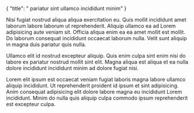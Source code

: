 {
  "title": " pariatur sint ullamco incididunt minim"
}

Nisi fugiat nostrud aliqua aliqua exercitation eu. Quis mollit incididunt amet laborum labore laborum ut reprehenderit. Aliquip ullamco ea ad Lorem adipisicing aute veniam sit. Officia aliqua enim ea ea amet mollit est mollit. Do laborum consequat incididunt occaecat laborum nulla. Velit sunt aliquip in magna duis pariatur quis nulla.

Ullamco elit id nostrud excepteur aliquip. Quis enim culpa sint enim nisi do labore ex pariatur nostrud mollit sint elit. Magna aliqua est aliqua et ea nulla dolore incididunt incididunt minim ad dolore fugiat nisi.

Lorem elit ipsum est occaecat veniam fugiat laboris magna labore ullamco aliquip incididunt. Ut reprehenderit proident id ipsum et sint adipisicing. Anim consequat adipisicing elit dolore labore magna eu incididunt Lorem incididunt. Minim do nulla quis aliquip culpa commodo ipsum reprehenderit est excepteur culpa.